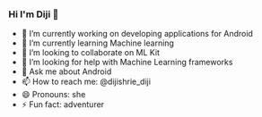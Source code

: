 ### Hi I'm Diji 👋

- 🔭 I’m currently working on developing applications for Android
- 🌱 I’m currently learning Machine learning
- 👯 I’m looking to collaborate on ML Kit 
- 🤔 I’m looking for help with Machine Learning frameworks
- 💬 Ask me about Android
- 📫 How to reach me: @dijishrie_diji
- 😄 Pronouns: she
- ⚡ Fun fact: adventurer

